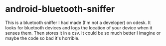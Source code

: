 # android-bluetooth-sniffer
This is a bluetooth sniffer I had made (I'm not a developer) on odesk. It looks for bluetooth devices and logs the location of your device when it senses them. Then stores it in a csv. It could be so much better I imagine or maybe the code so bad it's horrible. 
